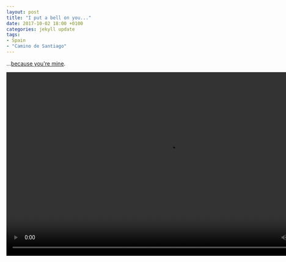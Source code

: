 ```yaml
---
layout: post
title: "I put a bell on you..."
date: 2017-10-02 18:00 +0100
categories: jekyll update
tags:
- Spain
- "Camino de Santiago"
---
```

...[because you're mine](https://youtu.be/PwXai-sgM-s). 

<video src="https://github.com/tombye/trexit/raw/gh-pages/assets/images/cows-being-herded.mp4" controls height="480" width="848" preload="metadata"><a href=" https://github.com/tombye/trexit/raw/gh-pages/assets/images/cows-being-herded.mp4">Download this video of cows with bells around their necksite being herded down a road.</a></video>
